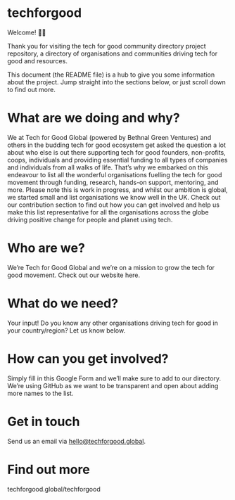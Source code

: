 # techforgood
Welcome! 👋🏾

Thank you for visiting the tech for good community directory project repository, a directory of organisations and communities driving tech for good and resources. 

This document (the README file) is a hub to give you some information about the project. Jump straight into the sections below, or just scroll down to find out more. 


# What are we doing and why? 
We at Tech for Good Global (powered by Bethnal Green Ventures) and others in the budding tech for good ecosystem get asked the question a lot about who else is out there supporting tech for good founders, non-profits, coops, individuals and providing essential funding to all types of companies and individuals from all walks of life. That’s why we embarked on this endeavour to list all the wonderful organisations fuelling the tech for good movement through funding, research, hands-on support, mentoring, and more. Please note this is work in progress, and whilst our ambition is global, we started small and list organisations we know well in the UK. Check out our contribution section to find out how you can get involved and help us make this list representative for all the organisations across the globe driving positive change for people and planet using tech. 


# Who are we? 
We’re Tech for Good Global and we’re on a mission to grow the tech for good movement. Check out our website here. 

# What do we need? 
Your input! Do you know any other organisations driving tech for good in your country/region? Let us know below.

# How can you get involved? 
Simply fill in this Google Form and we’ll make sure to add to our directory. We’re using GitHub as we want to be transparent and open about adding more names to the list. 

# Get in touch 
Send us an email via hello@techforgood.global. 

# Find out more 
techforgood.global/techforgood
